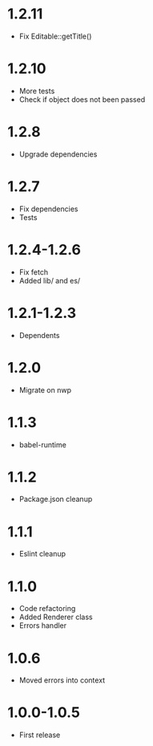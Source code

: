 1.2.11
===========================================
- Fix Editable::getTitle()

1.2.10
===========================================
- More tests
- Check if object does not been passed

1.2.8
===========================================
- Upgrade dependencies

1.2.7
===========================================
- Fix dependencies
- Tests

1.2.4-1.2.6
===========================================
- Fix fetch
- Added lib/ and es/

1.2.1-1.2.3
===========================================
- Dependents

1.2.0
===========================================
- Migrate on nwp

1.1.3
===========================================
- babel-runtime

1.1.2
===========================================
- Package.json cleanup

1.1.1
===========================================
- Eslint cleanup

1.1.0
===========================================
- Code refactoring
- Added Renderer class
- Errors handler

1.0.6
===========================================
- Moved errors into context

1.0.0-1.0.5
===========================================
- First release
